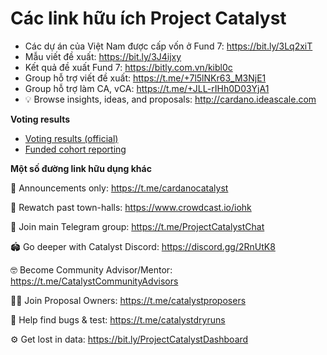 Các link hữu ích Project Catalyst
===============================
- Các dự án của Việt Nam được cấp vốn ở Fund 7: https://bit.ly/3Lq2xiT
- Mẫu viết đề xuất: https://bit.ly/3J4ijxy
- Kết quả đề xuất Fund 7: https://bitly.com.vn/kibl0c
- Group hỗ trợ viết đề xuất: https://t.me/+7l5lNKr63_M3NjE1
- Group hỗ trợ làm CA, vCA: https://t.me/+JLL-rIHh0D03YjA1
- 💡  Browse insights, ideas, and proposals: http://cardano.ideascale.com

**Voting results**

- [Voting results (official)](https://cardano.ideascale.com/a/pages/results)
- [Funded cohort reporting](https://docs.google.com/spreadsheets/d/1e-HBO-UTFyT9aoTWhHQwqaRkjfJN7MXHwxnN9KsNuyc/edit#gid=495459176)

**Một số đường link hữu dụng khác**

📣  Announcements only: https://t.me/cardanocatalyst 

🎥  Rewatch past town-halls: https://www.crowdcast.io/iohk  

💬  Join main Telegram group: https://t.me/ProjectCatalystChat  

🏟  Go deeper with Catalyst Discord: https://discord.gg/2RnUtK8  

🤓  Become Community Advisor/Mentor: https://t.me/CatalystCommunityAdvisors 

👩‍🔬  Join Proposal Owners: https://t.me/catalystproposers 

🐛  Help find bugs & test: https://t.me/catalystdryruns 

⚙️  Get lost in data: https://bit.ly/ProjectCatalystDashboard 